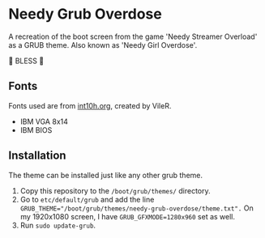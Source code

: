 # Needy Grub Overdose

A recreation of the boot screen from the game 'Needy Streamer Overload' as a GRUB theme.
Also known as 'Needy Girl Overdose'.

🙏 BLESS 🙏

## Fonts

Fonts used are from [int10h.org](https://int10h.org/oldschool-pc-fonts/), created by VileR.

- IBM VGA 8x14
- IBM BIOS

## Installation

The theme can be installed just like any other grub theme.

1. Copy this repository to the `/boot/grub/themes/` directory.
2. Go to `etc/default/grub` and add the line `GRUB_THEME="/boot/grub/themes/needy-grub-overdose/theme.txt".`
   On my 1920x1080 screen, I have `GRUB_GFXMODE=1280x960` set as well.
3. Run `sudo update-grub`.
